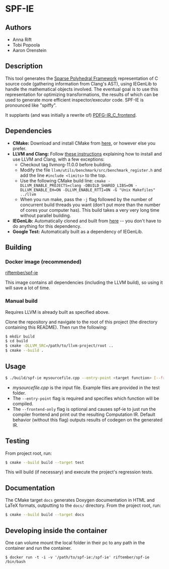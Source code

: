 SPF-IE
==================================



Authors
-------

- Anna Rift
- Tobi Popoola
- Aaron Orenstein

Description
-----------
This tool generates the [Sparse Polyhedral Framework](https://doi.org/10.1016/j.parco.2016.02.004)
representation of C source code (gathering information from Clang's AST), using IEGenLib to handle the mathematical
objects involved. The eventual goal is to use this representation for optimizing transformations, the results of which
can be used to generate more efficient inspector/executor code. SPF-IE is pronounced like "spiffy".

It supplants (and was initially a rewrite of)
[PDFG-IR_C_frontend](https://github.com/BoiseState-AdaptLab/PDFG-IR_C_frontend).


Dependencies
------------

- **CMake:** Download and install CMake from [here](https://cmake.org/download/), or however else you prefer.
- **LLVM and Clang:** Follow [these instructions](https://github.com/BoiseState-AdaptLab/learningClangLLVM#installation=)
  explaining how to install and use LLVM and Clang, with a few exceptions:
    - Checkout tag llvmorg-11.0.0 before building.
    - Modify the file `llvm/utils/benchmark/src/benchmark_register.h`
      and add the line `#include <limits>` to the top.
    - Use the following CMake build line:
      `cmake -DLLVM_ENABLE_PROJECTS=clang -DBUILD_SHARED_LIBS=ON -DLLVM_ENABLE_EH=ON -DLLVM_ENABLE_RTTI=ON -G "Unix Makefiles" ../llvm`
    - When you run make, pass the `-j` flag followed by the number of concurrent build threads you want (don't put more
      than the number of cores your computer has). This build takes a very very long time without parallel building.
- **IEGenLib:** Automatically cloned and built from
  [here](https://github.com/BoiseState-AdaptLab/IEGenLib) -- you don't have to do anything for this dependency.
- **Google Test:** Automatically built as a dependency of IEGenLib.

Building
--------
### Docker image (recommended)

[riftember/spf-ie](https://hub.docker.com/r/riftember/spf-ie)

This image contains all dependencies (including the LLVM build), so using it
will save a lot of time.


### Manual build

Requires LLVM is already built as specified above.

Clone the repository and navigate to the root of this project (the directory containing this README). Then run the
following:

```bash
$ mkdir build
$ cd build
$ cmake -DLLVM_SRC=/path/to/llvm-project/root ..
$ cmake --build .
```

Usage
-----

```bash
$ ./build/spf-ie mysourcefile.cpp --entry-point <target function> [--frontend-only]
```

- *mysourcefile.cpp* is the input file. Example files are provided in the test folder.
- The `--entry-point` flag is required and specifies which function will be compiled.
- The `--frontend-only` flag is optional and causes spf-ie to just run the compiler frontend and print out the resulting
  Computation IR. Default behavior (without this flag) outputs results of codegen on the generated IR.

Testing
-------
From project root, run:

```bash
$ cmake --build build --target test
```

This will build (if necessary) and execute the project's regression tests.


Documentation
-------------
The CMake target `docs` generates Doxygen documentation in HTML and LaTeX formats, outputting to the `docs/` directory.
From the project root, run:

```bash
$ cmake --build build --target docs
```

Developing inside the container
-------------------------------
One can volume mount the local folder in their pc to any path in the container and run the container.

`$ docker run -t -i -v '/path/to/spf-ie:/spf-ie' riftember/spf-ie /bin/bash`
